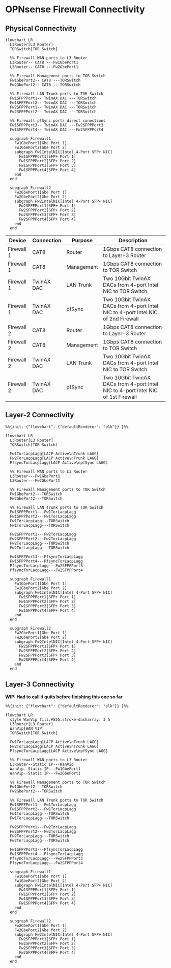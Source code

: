 # OPNsense Firewall Connectivity

## Physical Connectivity

```mermaid
flowchart LR
  L3Router[L3 Router]
  TORSwitch[TOR Switch]

  %% Firewall WAN ports to L3 Router
  L3Router-- CAT8 ---Fw1GbePort1
  L3Router-- CAT8 ---Fw2GbePort1

  %% Firewall Management ports to TOR Switch
  Fw1GbePort2-- CAT8 ---TORSwitch
  Fw2GbePort2-- CAT8 ---TORSwitch

  %% Firewall LAN Trunk ports to TOR Switch
  Fw1SFPPPort1-- TwinAX DAC ---TORSwitch
  Fw1SFPPPort2-- TwinAX DAC ---TORSwitch
  Fw2SFPPPort1-- TwinAX DAC ---TORSwitch
  Fw2SFPPPort2-- TwinAX DAC ---TORSwitch

  %% Firewall pfSync ports direct conections
  Fw1SFPPPort3-- TwinAX DAC ---Fw2SFPPPort3
  Fw1SFPPPort4-- TwinAX DAC ---Fw2SFPPPort4

  subgraph Firewall1
    Fw1GbePort1[Gbe Port 1]
    Fw1GbePort2[Gbe Port 2]
    subgraph Fw1IntelNIC[Intel 4-Port SFP+ NIC]
      Fw1SFPPPort1[SFP+ Port 1]
      Fw1SFPPPort2[SFP+ Port 2]
      Fw1SFPPPort3[SFP+ Port 3]
      Fw1SFPPPort4[SFP+ Port 4]
    end
  end

  subgraph Firewall2
    Fw2GbePort1[Gbe Port 1]
    Fw2GbePort2[Gbe Port 2]
    subgraph Fw2IntelNIC[Intel 4-Port SFP+ NIC]
      Fw2SFPPPort1[SFP+ Port 1]
      Fw2SFPPPort2[SFP+ Port 2]
      Fw2SFPPPort3[SFP+ Port 3]
      Fw2SFPPPort4[SFP+ Port 4]
    end
  end
```

| Device     | Connection | Purpose    | Description |
|-|-|-|-|
| Firewall 1 | CAT8       | Router     | 1Gbps CAT8 connection to Layer-3 Router |
| Firewall 1 | CAT8       | Management | 1Gbps CAT8 connection to TOR Switch |
| Firewall 1 | TwinAX DAC | LAN Trunk  | Two 10Gbit TwinAX DACs from 4-port Intel NIC to TOR Switch |
| Firewall 1 | TwinAX DAC | pfSync     | Two 10Gbit TwinAX DACs from 4-port Intel NIC to 4-port Intel NIC of 2nd Firewall |
| Firewall 2 | CAT8       | Router     | 1Gbps CAT8 connection to Layer-3 Router |
| Firewall 2 | CAT8       | Management | 1Gbps CAT8 connection to TOR Switch |
| Firewall 2 | TwinAX DAC | LAN Trunk  | Two 10Gbit TwinAX DACs from 4-port Intel NIC to TOR Switch |
| Firewall 2 | TwinAX DAC | pfSync     | Two 10Gbit TwinAX DACs from 4-port Intel NIC to 4-port Intel NIC of 1st Firewall |

## Layer-2 Connectivity

```mermaid
%%{init: {"flowchart": {"defaultRenderer": "elk"}} }%%

flowchart LR
  L3Router[L3 Router]
  TORSwitch[TOR Switch]

  Fw1TorLacpLagg[LACP Active\nTrunk LAGG]
  Fw2TorLacpLagg[LACP Active\nTrunk LAGG]
  PfsyncTorLacpLagg[LACP Active\npfSync LAGG]

  %% Firewall WAN ports to L3 Router
  L3Router---Fw1GbePort1
  L3Router---Fw2GbePort1

  %% Firewall Management ports to TOR Switch
  Fw1GbePort2---TORSwitch
  Fw2GbePort2---TORSwitch

  %% Firewall LAN Trunk ports to TOR Switch
  Fw1SFPPPort1---Fw1TorLacpLagg
  Fw1SFPPPort2---Fw1TorLacpLagg
  Fw1TorLacpLagg---TORSwitch
  Fw1TorLacpLagg---TORSwitch

  Fw2SFPPPort1---Fw2TorLacpLagg
  Fw2SFPPPort2---Fw2TorLacpLagg
  Fw2TorLacpLagg---TORSwitch
  Fw2TorLacpLagg---TORSwitch

  Fw1SFPPPort3---PfsyncTorLacpLagg
  Fw1SFPPPort4---PfsyncTorLacpLagg
  PfsyncTorLacpLagg---Fw2SFPPPort3
  PfsyncTorLacpLagg---Fw2SFPPPort4

  subgraph Firewall1
    Fw1GbePort1[Gbe Port 1]
    Fw1GbePort2[Gbe Port 2]
    subgraph Fw1IntelNIC[Intel 4-Port SFP+ NIC]
      Fw1SFPPPort1[SFP+ Port 1]
      Fw1SFPPPort2[SFP+ Port 2]
      Fw1SFPPPort3[SFP+ Port 3]
      Fw1SFPPPort4[SFP+ Port 4]
    end
  end

  subgraph Firewall2
    Fw2GbePort1[Gbe Port 1]
    Fw2GbePort2[Gbe Port 2]
    subgraph Fw2IntelNIC[Intel 4-Port SFP+ NIC]
      Fw2SFPPPort1[SFP+ Port 1]
      Fw2SFPPPort2[SFP+ Port 2]
      Fw2SFPPPort3[SFP+ Port 3]
      Fw2SFPPPort4[SFP+ Port 4]
    end
  end
```

## Layer-3 Connectivity

**WIP: Had to call it quits before finishing this one so far**

```mermaid
%%{init: {"flowchart": {"defaultRenderer": "elk"}} }%%

flowchart LR
  style WanVip fill:#555,stroke-dasharray: 3 5
  L3Router[L3 Router]
  WanVip[WAN VIP]
  TORSwitch[TOR Switch]

  Fw1TorLacpLagg[LACP Active\nTrunk LAGG]
  Fw2TorLacpLagg[LACP Active\nTrunk LAGG]
  PfsyncTorLacpLagg[LACP Active\npfSync LAGG]

  %% Firewall WAN ports to L3 Router
  L3Router--Static IP---WanVip
  WanVip--Static IP---Fw1GbePort1
  WanVip--Static IP---Fw2GbePort1

  %% Firewall Management ports to TOR Switch
  Fw1GbePort2---TORSwitch
  Fw2GbePort2---TORSwitch

  %% Firewall LAN Trunk ports to TOR Switch
  Fw1SFPPPort1---Fw1TorLacpLagg
  Fw1SFPPPort2---Fw1TorLacpLagg
  Fw1TorLacpLagg---TORSwitch
  Fw1TorLacpLagg---TORSwitch

  Fw2SFPPPort1---Fw2TorLacpLagg
  Fw2SFPPPort2---Fw2TorLacpLagg
  Fw2TorLacpLagg---TORSwitch
  Fw2TorLacpLagg---TORSwitch

  Fw1SFPPPort3---PfsyncTorLacpLagg
  Fw1SFPPPort4---PfsyncTorLacpLagg
  PfsyncTorLacpLagg---Fw2SFPPPort3
  PfsyncTorLacpLagg---Fw2SFPPPort4

  subgraph Firewall1
    Fw1GbePort1[Gbe Port 1]
    Fw1GbePort2[Gbe Port 2]
    subgraph Fw1IntelNIC[Intel 4-Port SFP+ NIC]
      Fw1SFPPPort1[SFP+ Port 1]
      Fw1SFPPPort2[SFP+ Port 2]
      Fw1SFPPPort3[SFP+ Port 3]
      Fw1SFPPPort4[SFP+ Port 4]
    end
  end

  subgraph Firewall2
    Fw2GbePort1[Gbe Port 1]
    Fw2GbePort2[Gbe Port 2]
    subgraph Fw2IntelNIC[Intel 4-Port SFP+ NIC]
      Fw2SFPPPort1[SFP+ Port 1]
      Fw2SFPPPort2[SFP+ Port 2]
      Fw2SFPPPort3[SFP+ Port 3]
      Fw2SFPPPort4[SFP+ Port 4]
    end
  end
```
